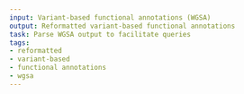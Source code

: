 ```yaml
---
input: Variant-based functional annotations (WGSA)
output: Reformatted variant-based functional annotations
task: Parse WGSA output to facilitate queries
tags:
- reformatted
- variant-based
- functional annotations
- wgsa
---
```

